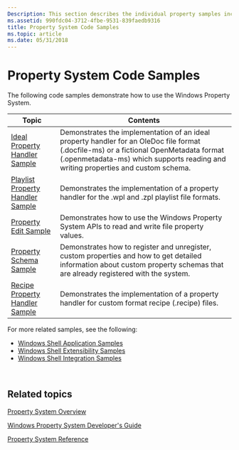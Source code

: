```yaml
---
Description: This section describes the individual property samples included in the Windows Software Development Kit (SDK) and, in most cases, downloadable from the MSDN Code Gallery.
ms.assetid: 990fdc04-3712-4fbe-9531-839faedb9316
title: Property System Code Samples
ms.topic: article
ms.date: 05/31/2018
---
```


# Property System Code Samples

The following code samples demonstrate how to use the Windows Property System.

| Topic            | Contents                     |
|-------------------|---------------------------------------------------|
| [Ideal Property Handler Sample](https://github.com/microsoft/Windows-classic-samples/tree/master/Samples/Win7Samples/winui/shell/appshellintegration/IdealPropertyHandler)         | Demonstrates the implementation of an ideal property handler for an OleDoc file format (.docfile-ms) or a fictional OpenMetadata format (.openmetadata-ms) which supports reading and writing properties and custom schema. |
| [Playlist Property Handler Sample](https://github.com/microsoft/Windows-classic-samples/tree/master/Samples/Win7Samples/winui/shell/appshellintegration/PlaylistPropertyHandler)   | Demonstrates the implementation of a property handler for the .wpl and .zpl playlist file formats.                                                                                                                          |
| [Property Edit Sample](https://github.com/microsoft/Windows-classic-samples/tree/master/Samples/Win7Samples/winui/shell/appplatform/PropertyEdit)                          | Demonstrates how to use the Windows Property System APIs to read and write file property values.                                                                                                                            |
| [Property Schema Sample](https://github.com/microsoft/Windows-classic-samples/tree/master/Samples/Win7Samples/winui/shell/appplatform/propertyschemas)                      | Demonstrates how to register and unregister, custom properties and how to get detailed information about custom property schemas that are already registered with the system.                                               |
| [Recipe Property Handler Sample](https://github.com/microsoft/Windows-classic-samples/tree/master/Samples/Win7Samples/winui/shell/appshellintegration/RecipePropertyHandler) | Demonstrates the implementation of a property handler for custom format recipe (.recipe) files.                                                                                                                             |

For more related samples, see the following:

-   [Windows Shell Application Samples](https://github.com/microsoft/Windows-classic-samples/tree/master/Samples/Win7Samples/winui/shell/appplatform)
-   [Windows Shell Extensibility Samples](https://github.com/microsoft/Windows-classic-samples/tree/master/Samples/Win7Samples/winui/shell/shellextensibility)
-   [Windows Shell Integration Samples](https://github.com/microsoft/Windows-classic-samples/tree/master/Samples/Win7Samples/winui/shell/appshellintegration)

 

## Related topics

<dl> <dt>

[Property System Overview](property-system-overview.md)
</dt> <dt>

[Windows Property System Developer's Guide](property-system-developer-s-guide.md)
</dt> <dt>

[Property System Reference](property-system-reference.md)
</dt> </dl>

 

 



